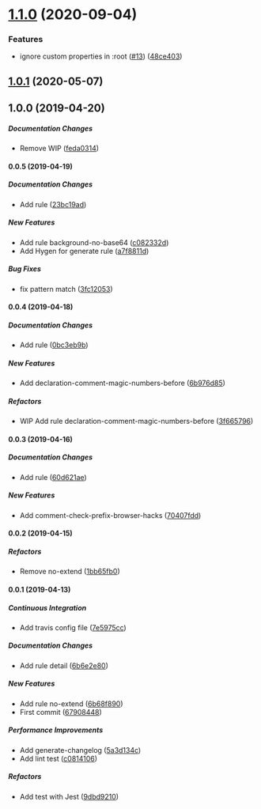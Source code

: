 # [1.1.0](https://github.com/tyankatsu0105/stylelint-plugin-ecss/compare/v1.0.1...v1.1.0) (2020-09-04)


### Features

* ignore custom properties in :root ([#13](https://github.com/tyankatsu0105/stylelint-plugin-ecss/issues/13)) ([48ce403](https://github.com/tyankatsu0105/stylelint-plugin-ecss/commit/48ce4030def260964bb9d5a356fedda0f6e76efe))



## [1.0.1](https://github.com/tyankatsu0105/stylelint-plugin-ecss/compare/v1.0.0...v1.0.1) (2020-05-07)



## 1.0.0 (2019-04-20)

##### Documentation Changes

*  Remove WIP ([feda0314](https://github.com/tyankatsu0105/stylelint-plugin-ecss/commit/feda0314bd0fb87218e7c807d323587a226cc820))

#### 0.0.5 (2019-04-19)

##### Documentation Changes

*  Add rule ([23bc19ad](https://github.com/tyankatsu0105/stylelint-plugin-ecss/commit/23bc19addeeb4e1d633935f6d991f1e3d5fa681e))

##### New Features

*  Add rule background-no-base64 ([c082332d](https://github.com/tyankatsu0105/stylelint-plugin-ecss/commit/c082332d06423a7bdb52186b79b8de044d0cddfb))
*  Add Hygen for generate rule ([a7f8811d](https://github.com/tyankatsu0105/stylelint-plugin-ecss/commit/a7f8811d22fad6730739cf7943ae4d7ef0f87872))

##### Bug Fixes

*  fix pattern match ([3fc12053](https://github.com/tyankatsu0105/stylelint-plugin-ecss/commit/3fc12053407bea2f56c19eab91d78b98cec12f34))

#### 0.0.4 (2019-04-18)

##### Documentation Changes

*  Add rule ([0bc3eb9b](https://github.com/tyankatsu0105/stylelint-plugin-ecss/commit/0bc3eb9bc5dd5eb00269bcf0edef8272a5b2f6f9))

##### New Features

*  Add declaration-comment-magic-numbers-before ([6b976d85](https://github.com/tyankatsu0105/stylelint-plugin-ecss/commit/6b976d853bc1d72a12a212107dfd65e8d543c71e))

##### Refactors

*  WIP Add rule declaration-comment-magic-numbers-before ([3f665796](https://github.com/tyankatsu0105/stylelint-plugin-ecss/commit/3f6657961c3947ea4fc9bcc090204c555ae6c0d8))

#### 0.0.3 (2019-04-16)

##### Documentation Changes

*  Add rule ([60d621ae](https://github.com/tyankatsu0105/stylelint-plugin-ecss/commit/60d621aee1db2997f2be2158ccbb7f76b0b93341))

##### New Features

*  Add comment-check-prefix-browser-hacks ([70407fdd](https://github.com/tyankatsu0105/stylelint-plugin-ecss/commit/70407fddc3c5061a096c8ff67a93aaa34f14c2ab))

#### 0.0.2 (2019-04-15)

##### Refactors

*  Remove no-extend ([1bb65fb0](https://github.com/tyankatsu0105/stylelint-plugin-ecss/commit/1bb65fb0c0a5316cf559c84cc7e9f91d8126707e))

#### 0.0.1 (2019-04-13)

##### Continuous Integration

*  Add travis config file ([7e5975cc](https://github.com/tyankatsu0105/stylelint-plugin-ecss/commit/7e5975cc80daa1f6c3ab0816e3dc10c8c0a39264))

##### Documentation Changes

*  Add rule detail ([6b6e2e80](https://github.com/tyankatsu0105/stylelint-plugin-ecss/commit/6b6e2e80890da641b1b32138e35b226e440c5343))

##### New Features

*  Add rule no-extend ([6b68f890](https://github.com/tyankatsu0105/stylelint-plugin-ecss/commit/6b68f890279ee6b756751d27467398fe38f0982a))
*  First commit ([67908448](https://github.com/tyankatsu0105/stylelint-plugin-ecss/commit/6790844838766e055957de1fa54527373e9664e7))

##### Performance Improvements

*  Add generate-changelog ([5a3d134c](https://github.com/tyankatsu0105/stylelint-plugin-ecss/commit/5a3d134c3c84e6cf7d25ebe816e3c18ed8397ade))
*  Add lint test ([c0814106](https://github.com/tyankatsu0105/stylelint-plugin-ecss/commit/c0814106b58aeab8cb1a4858e8e09c4e67d22910))

##### Refactors

*  Add test with Jest ([9dbd9210](https://github.com/tyankatsu0105/stylelint-plugin-ecss/commit/9dbd9210a265f129b811b81e9576e9c243041e96))

